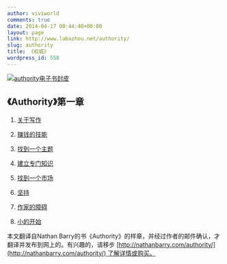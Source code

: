 ```yaml
---
author: viviworld
comments: true
date: 2014-04-17 00:44:40+00:00
layout: page
link: http://www.labazhou.net/authority/
slug: authority
title: 《权威》
wordpress_id: 558
---
```


[![authority电子书封皮](http://www.labazhou.net/wp-content/uploads/2014/04/authority-medium.jpg)](http://www.labazhou.net/wp-content/uploads/2014/04/authority-medium.jpg)




## 《Authority》第一章





	
  1. [关于写作](http://www.labazhou.net/2014/04/authority-on-writing/)

	
  2. [赚钱的技能](http://www.labazhou.net/2014/04/a-skill-that-makes-money/)

	
  3. [找到一个主题](http://www.labazhou.net/2014/04/finding-a-topic/)

	
  4. [建立专门知识](http://www.labazhou.net/2014/04/establishing-expertise/)

	
  5. [找到一个市场](http://www.labazhou.net/2014/04/finding-a-market/)

	
  6. [坚持](http://www.labazhou.net/2014/04/be-consistent/)

	
  7. [作家的障碍](http://www.labazhou.net/2014/04/writer-block/)

	
  8. [小的开始](http://www.labazhou.net/2014/04/start-samll/)


本文翻译自Nathan Barry的书《Authority》的样章，并经过作者的邮件确认，才翻译并发布到网上的。有兴趣的，请移步 [http://nathanbarry.com/authority/](http://nathanbarry.com/authority/) 了解详情或购买。
